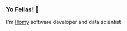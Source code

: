 <!-- <img alt="Gift Coding" src="https://www.reactiongifs.us/wp-content/uploads/2018/06/giphy-2-1.gif" align="right"> -->

### Yo Fellas! 👋
I'm [Homy](www.linkedin.com/in/homayoun-s-m-sc-950853152) software developer and data scientist
